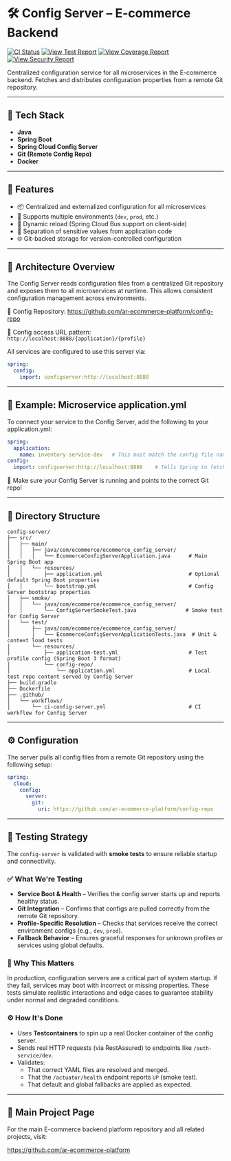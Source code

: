 # 🛠️ Config Server – E-commerce Backend

[![CI Status](https://github.com/ar-ecommerce-platform/config-server/actions/workflows/ci-config-server.yml/badge.svg)](https://github.com/ar-ecommerce-platform/config-server/actions/workflows/ci-config-server.yml)
[![View Test Report](https://img.shields.io/badge/Test_Report-Live-blue?style=flat-square)](https://ar-ecommerce-platform.github.io/test-repo/config-server/test/)
[![View Coverage Report](https://img.shields.io/badge/Coverage_Report-Live-green?style=flat-square)](https://ar-ecommerce-platform.github.io/test-repo/config-server/coverage/)
[![View Security Report](https://img.shields.io/badge/Security_Report-Live-red?style=flat-square)](https://ar-ecommerce-platform.github.io/test-repo/config-server/security/)


Centralized configuration service for all microservices in the E-commerce backend. Fetches and distributes configuration properties from a remote Git repository.

---

## 🔧 Tech Stack

- **Java**
- **Spring Boot**
- **Spring Cloud Config Server**
- **Git (Remote Config Repo)**
- **Docker**

---

## 🚀 Features

- 📦 Centralized and externalized configuration for all microservices
- 📂 Supports multiple environments (`dev`, `prod`, etc.)
- 🔄 Dynamic reload (Spring Cloud Bus support on client-side)
- 🔐 Separation of sensitive values from application code
- 🌐 Git-backed storage for version-controlled configuration

---

## 🧱 Architecture Overview

The Config Server reads configuration files from a centralized Git repository and exposes them to all microservices at runtime. This allows consistent configuration management across environments.

📁 Config Repository: https://github.com/ar-ecommerce-platform/config-repo

🔗 Config access URL pattern:  
`http://localhost:8888/{application}/{profile}`

All services are configured to use this server via:
```yaml
spring:
  config:
    import: configserver:http://localhost:8888
```

---

## 🧾 Example: Microservice application.yml
To connect your service to the Config Server, add the following to your application.yml:

```yaml
spring:
  application:
    name: inventory-service-dev   # This must match the config file name in the config repo
config:
  import: configserver:http://localhost:8888    # Tells Spring to fetch config from the Config Server
```
📝 Make sure your Config Server is running and points to the correct Git repo!

---

## 📁 Directory Structure

```
config-server/
├── src/
│   ├── main/
│   │   ├── java/com/ecommerce/ecommerce_config_server/
│   │   │   └── EcommerceConfigServerApplication.java      # Main Spring Boot app
│   │   └── resources/
│   │       ├── application.yml                            # Optional default Spring Boot properties
│   │       └── bootstrap.yml                              # Config Server bootstrap properties
│   ├── smoke/
│   │   └── java/com/ecommerce/ecommerce_config_server/
│   │       └── ConfigServerSmokeTest.java                # Smoke test for Config Server
│   └── test/
│       ├── java/com/ecommerce/ecommerce_config_server/
│       │   └── EcommerceConfigServerApplicationTests.java  # Unit & context load tests
│       └── resources/
│           ├── application-test.yml                       # Test profile config (Spring Boot 3 format)
│           └── config-repo/
│               └── application.yml                        # Local test repo content served by Config Server
├── build.gradle
├── Dockerfile
├── .github/
│   └── workflows/
│       └── ci-config-server.yml                           # CI workflow for Config Server
```

---

## ⚙️ Configuration

The server pulls all config files from a remote Git repository using the following setup:

```yaml
spring:
  cloud:
    config:
      server:
        git:
          uri: https://github.com/ar-ecommerce-platform/config-repo
```

---


## 🧪 Testing Strategy

The `config-server` is validated with **smoke tests** to ensure reliable startup and connectivity.

### ✅ What We're Testing
- **Service Boot & Health** – Verifies the config server starts up and reports healthy status.
- **Git Integration** – Confirms that configs are pulled correctly from the remote Git repository.
- **Profile-Specific Resolution** – Checks that services receive the correct environment configs (e.g., `dev`, `prod`).
- **Fallback Behavior** – Ensures graceful responses for unknown profiles or services using global defaults.

### 🧠 Why This Matters
In production, configuration servers are a critical part of system startup. If they fail, services may boot with incorrect or missing properties. These tests simulate realistic interactions and edge cases to guarantee stability under normal and degraded conditions.

### ⚙️ How It's Done
- Uses **Testcontainers** to spin up a real Docker container of the config server.
- Sends real HTTP requests (via RestAssured) to endpoints like `/auth-service/dev`.
- Validates:
  - That correct YAML files are resolved and merged.
  - That the `/actuator/health` endpoint reports `UP` (smoke test).
  - That default and global fallbacks are applied as expected.
---

## 🔗 Main Project Page

For the main E-commerce backend platform repository and all related projects, visit:

https://github.com/ar-ecommerce-platform